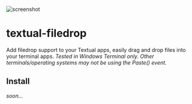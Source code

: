 ![screenshot](https://user-images.githubusercontent.com/16024979/208250956-6a3c37ad-25b3-4698-8863-7c116e76b652.gif)

# textual-filedrop

Add filedrop support to your Textual apps, easily drag and drop files into your terminal apps. _Tested in Windows Terminal only. Other terminals/operating systems may not be using the Paste() event._

## Install

_soon..._
